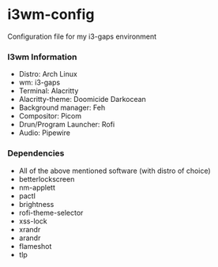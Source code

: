 # i3wm-config
Configuration file for my i3-gaps environment

### I3wm Information
- Distro: Arch Linux <br />
- wm: i3-gaps <br />
- Terminal: Alacritty <br />
- Alacritty-theme: Doomicide Darkocean <br />
- Background manager: Feh <br />
- Compositor: Picom <br />
- Drun/Program Launcher: Rofi <br />
- Audio: Pipewire

### Dependencies
- All of the above mentioned software (with distro of choice)
- betterlockscreen
- nm-applett
- pactl
- brightness
- rofi-theme-selector
- xss-lock
- xrandr
- arandr
- flameshot
- tlp

